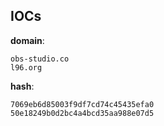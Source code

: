 
## IOCs

__domain__:

```text
obs-studio.co
l96.org
```
__hash__:

```text
7069eb6d85003f9df7cd74c45435efa0
50e18249b0d2bc4a4bcd35aa988e07d5
```